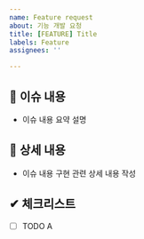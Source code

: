 ```yaml
---
name: Feature request
about: 기능 개발 요청
title: [FEATURE] Title
labels: Feature
assignees: ''

---
```


## 📄 이슈 내용
- 이슈 내용 요약 설명
## 📝 상세 내용
- 이슈 내용 구현 관련 상세 내용 작성
## ✔ 체크리스트
- [ ] TODO A

<!-- 
  ## 스크린샷 (Optional)
  - UI가 변경되었다면 사진이나 Gif를 추가해주세요.
-->

<!--
   ## 링크 (Optional)
   - 작업을 하면서 자신이 도움을 받았거나 리뷰어들이 PR에 대해 더욱 쉽게 이해를 할 수 있도록 링크를 추가해주세요.
 -->
